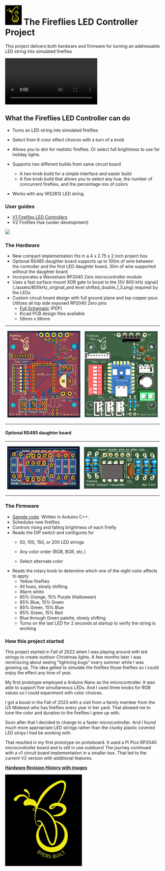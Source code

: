 # <img src="./assets/Fireflies_logo_2_0.png" height = 64px > The Fireflies LED Controller Project

This project delivers both hardware and firmware for turning an addressable LED string into simulated fireflies

<video src="C:\git\fireflies_project\assets\IMG_0222.MOV"></video>

## What the Fireflies LED Controller can do
* Turns an LED string into simulated fireflies
* Select from 8 color effect choices with a turn of a knob
* Allows you to dim for realistic fireflies. Or select full brightness to use for holiday lights.
* Supports two different builds from same circuit board
  * A two knob build for a simple interface and easier build
  * A five knob build that allows you to select any hue, the number of concurrent fireflies, and the percentage mix of colors

* Works with any WS2812 LED string

### User guides

* [V1 Fireflies LED Controllers](https://github.com/JamesByers/fireflies_led_controllers)
* V2 Fireflies Hue (under development)

<p align="left"><img src="./assets/Fireflies_2_0_1_board_photo.png" height=400 ></img></p>

### The Hardware

* New compact implementation fits in a 4 x 2.75 x 2 inch project box
* Optional RS485 daughter board supports up to 100m of wire between the controller and the first LED daughter board.  30m of wire supported without the daughter board
* Incorporates a Waveshare RP2040 Zero microcontroller module
* Uses a fast surface mount XOR gate to boost to the [5V 800 kHz signal](./assets/800kHz_original_and level shifted_double_1_5.png) required by the LEDs
* Custom circuit board design with full ground plane and top copper pour.  Utilizes all top side exposed RP2040 Zero pins
  * [Full Schematic](Fireflies_2_0_1_schematic.pdf) (PDF)
  * Kicad PCB design files available
  * 56mm x 66mm

<table>
  <tr>
    <td>
    	<p align=center>
            <img src="./assets/Fireflies_hue_v2_1_0_top.png" alt="1" width = 400px ></p>
	</td>
    <td>
        <p align=center>
            <img src="./assets/Fireflies_2_1_0_board_3d.png"  alt="2" width = 400px ></p>
    </td>
  </tr> 
</table>

#### Optional RS485 daughter board

<table>
  <tr>
    <td>
    	<p align=center>
            <img src="./assets/Fireflies_hue_RS485_daughter_board_1_0_0.png" alt="1" width = 250px></p>
	</td>
    <td>
        <p align=center>
            <img src="./assets/Fireflies_hue_RS485_daughter_board_1_0_0_3d_crop.png"  alt="2" width = 255px ></p>
    </td>
  </tr> 
</table>


### The Firmware

*  [Sample code](./code/Firefly_and_rainbow_rpzero_dimmer_brd_2_0_1/Firefly_and_rainbow_rpzero_dimmer_brd_2_0_1.ino). Written in Arduino C++. 
*  Schedules new fireflies
*  Controls rising and falling brightness of each firefly
* Reads the DIP switch and configures for
  * 50, 100, 150, or 200 LED strings
  
  * Any color order (RGB, BGR, etc.)
  
  * Select alternate color
*  Reads the rotary knob to determine which one of the eight color affects to apply
   *  Yellow fireflies
   *  All hues, slowly shifting.
   *  Warm white
   *  85% Orange, 15% Purple (Halloween)
   *  85% Blue, 15% Green
   *  85% Green, 15% Blue
   *  85% Green, 15% Red
   *  Blue through Green palette, slowly shifting
   *  Turns on the last LED for 2 seconds at startup to verify the string is working


### How this project started

This project started in Fall of 2022 when I was playing around with led strings to create outdoor Christmas lights.  A few months later I was reminiscing about seeing "lightning bugs" every summer while I was growing up.  The idea gelled to simulate the fireflies those fireflies so I could enjoy the effect any time of year.  

My first prototype employed a Arduino Nano as the microcontroller.  It was able to support five simultaneous LEDs.  And I used three knobs for RGB values so I could experiment with color choices.

I got a boost in the Fall of 2023 with a visit from a family member from the US Midwest who has fireflies every year in her yard.  That allowed me to tune the color and duration to the fireflies I grew up with.  

Soon after that I decided to change to a faster microcontroller.  And I found much more appropriate LED strings rather than the clunky plastic covered LED strips I had be working with.

That resulted in my first prototype on protoboard.  It used a Pi Pico RP2040 microcontroller board and is still in use outdoors!  The journey continued with a v1 circuit board implementation in a smaller box.  That led to the current V2 version with additional features.   

**[Hardware Revision History with images](./assets/hardware_revision_history.md)**

<p align=left>
            <img src="./assets/Fireflies_logo_2_0.png" alt="1" width = 250px></p>



